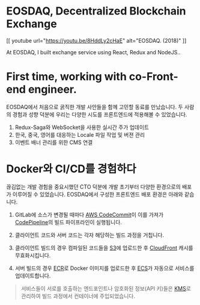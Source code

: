 # EOSDAQ, Decentralized Blockchain Exchange

[[ youtube url="https://youtu.be/8HddLy2cHaE" alt="EOSDAQ. (2018)" ]]

At EOSDAQ, I built exchange service using React, Redux and NodeJS..

# First time, working with co-Front-end engineer.

EOSDAQ에서 처음으로 굵직한 개발 사안들을 함께 고민할 동료를 만났습니다. 두 사람의 경험과 성향 덕분에 우리는 다양한 시도를 프론트엔드에 적용해볼 수 있었습니다.

1. Redux-Saga와 WebSocket을 사용한 실시간 주가 업데이트
2. 한국, 중국, 영어를 대응하는 Locale 파일 작업 및 버젼 관리
3. 이벤트 배너 관리를 위한 CMS 연결

# Docker와 CI/CD를 경험하다

끊김없는 개발 경험을 중요시했던 CTO 덕분에 개발 초기부터 다양한 환경으로의 배포가 이루어질 수 있었습니다. EOSDAQ에서 구성한 프론트엔드 배포 환경은 아래와 같습니다.

1. GitLab에 소스가 변경될 때마다 [AWS CodeCommit](https://aws.amazon.com/codecommit/)이 이를 가져가 [CodePipeline](https://aws.amazon.com/codepipeline/)의 빌드 파이프라인이 실행됩니다.

2. 클라이언트 코드와 서버 코드는 각자 해당하는 빌드 과정을 거칩니다.

3. 클라이언트 빌드의 경우 컴파일된 코드들을 [S3](https://aws.amazon.com/s3/)에 업로드한 후 [CloudFront](https://aws.amazon.com/cloudfront/) 캐시를 무효화시킵니다.

4. 서버 빌드의 경우 [ECR](https://aws.amazon.com/ecr/)로 Docker 이미지를 업로드한 후 [ECS](https://aws.amazon.com/ecs/)가 자동으로 서비스를 업데이트합니다.

> 서비스들이 서로를 호출하는 엔드포인트나 암호화된 정보(API 키)들은 [KMS](https://aws.amazon.com/kms/)로 관리하여 빌드 과정에서 컨테이너에 주입되었습니다.
